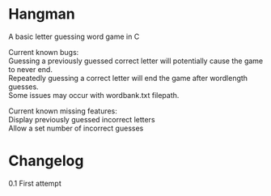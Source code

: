# Hangman
A basic letter guessing word game in C

Current known bugs:  
Guessing a previously guessed correct letter will potentially cause the game to never end.  
Repeatedly guessing a correct letter will end the game after wordlength guesses.  
Some issues may occur with wordbank.txt filepath.  


Current known missing features:  
Display previously guessed incorrect letters  
Allow a set number of incorrect guesses  

# Changelog
0.1
First attempt
